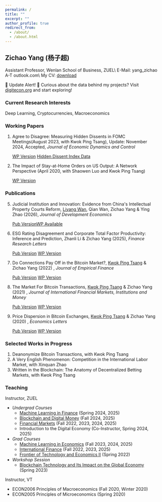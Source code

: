 ```yaml
---
permalink: /
title: ""
excerpt: ""
author_profile: true
redirect_from: 
  - /about/
  - /about.html
---
```

## Zichao Yang (杨子超)
Assistant Professor, Wenlan School of Business, ZUEL\\
E-Mail: yang_zichao A-T outlook.com\\
My CV: [download](https://www.dropbox.com/scl/fi/3uxps0p9lnafdj4asw2q2/ZichaoYangCV_202503.pdf?rlkey=7kcykqc2byb7e9a3ci2aj8h59&dl=0)

🔔 Update Alert! 🔔 Curious about the data behind my projects? Visit [digitecon.org](https://www.digitecon.org) and start exploring!

### Current Research Interests
Deep Learning, Cryptocurrencies, Macroeconomics

### Working Papers

1. Agree to Disagree: Measuring Hidden Dissents in FOMC Meetings(August 2023, with Kwok Ping Tsang), Update: November 2024, Accepted, *Journal of Economic Dynamics and Control*

   <a href="https://ssrn.com/abstract=4546049" class="wp-version-button" target="_blank">WP Version</a> <a href="https://www.digitecon.org/hidden-dissent-index" class="emph-button" target="_blank">Hidden Dissent Index Data</a>

2. The Impact of Stay-at-Home Orders on US Output: A Network Perspective (April 2020, with Shaowen Luo and Kwok Ping Tsang)

   <a href="https://ssrn.com/abstract=3571866" class="wp-version-button" target="_blank">WP Version</a>

### Publications

5. Judicial Institution and Innovation: Evidence from China's Intellectual Property Courts Reform, [Liyang Wan](https://sites.google.com/view/liyangwan), Qian Wan, Zichao Yang & Ying Zhao (2026), *Journal of Development Economics*

   <a href="https://doi.org/10.1016/j.jdeveco.2025.103630" class="pub-version-button" target="_blank">Pub Version</a><a href="mailto:yang_zichao@outlook.com" class="wp-version-button" target="_blank">WP Available</a> 

4. ESG Rating Disagreement and Corporate Total Factor Productivity: Inference and Prediction, Zhanli Li & Zichao Yang (2025), *Finance Research Letters*

   <a href="https://doi.org/10.1016/j.frl.2025.107127" class="pub-version-button" target="_blank">Pub Version</a> <a href="https://ssrn.com/abstract=4936528" class="wp-version-button" target="_blank">WP Version</a>

3. Do Connections Pay Off in the Bitcoin Market?, [Kwok Ping Tsang](https://sites.google.com/site/byrontkp/main) & Zichao Yang (2022) , *Journal of Empirical Finance* 
   
   <a href="https://doi.org/10.1016/j.jempfin.2022.02.001" class="pub-version-button" target="_blank">Pub Version</a> <a href="https://ssrn.com/abstract=3803959" class="wp-version-button" target="_blank">WP Version</a>

2. The Market For Bitcoin Transactions, [Kwok Ping Tsang](https://sites.google.com/site/byrontkp/main) & Zichao Yang (2021) , *Journal of International Financial Markets, Institutions and Money* 
   
   <a href="https://doi.org/10.1016/j.intfin.2021.101282" class="pub-version-button" target="_blank">Pub Version</a> <a href="https://ssrn.com/abstract=3554458" class="wp-version-button" target="_blank">WP Version</a>

1. Price Dispersion in Bitcoin Exchanges, [Kwok Ping Tsang](https://sites.google.com/site/byrontkp/main) & Zichao Yang (2020) , *Economics Letters*  

   <a href="https://doi.org/10.1016/j.econlet.2020.109379" class="pub-version-button" target="_blank">Pub Version</a> <a href="https://ssrn.com/abstract=3590831" class="wp-version-button" target="_blank">WP Version</a>

### Selected Works in Progress
1. Deanonymize Bitcoin Transactions, with Kwok Ping Tsang
2. A Very English Phenomenon: Competition in the International Labor Market, with Xinquan Zhao
3. Written in the Blockchain: The Anatomy of Decentralized Betting Markets, with Kwok Ping Tsang

### Teaching

Instructor, ZUEL
- *Undergrad Courses*
  - [Machine Learning in Finance](https://yzc.me/teaching/zuel-ml_undergrad) (Spring 2024, 2025)
  - [Blockchain and Digital Money](https://yzc.me/teaching/zuel-blockchain_money) (Fall 2024, 2025)
  - [Financial Markets](https://yzc.me/teaching/zuel-finmkt) (Fall 2022, 2023, 2024, 2025)
  - Introduction to the Digital Economy (Co-Instructor, Spring 2024, 2025)
- *Grad Courses*
  - [Machine Learning in Economics](https://yzc.me/teaching/zuel-ml_grad) (Fall 2023, 2024, 2025)
  - [International Finance](https://yzc.me/teaching/zuel-intfin) (Fall 2022, 2023, 2025)
  - [Frontier of Technology and Economics II](https://yzc.me/teaching/zuel-frontier) (Spring 2022)
- *Workshop Session*
  - [Blockchain Technology and Its Impact on the Global Economy](https://yzc.me/teaching/btc-talk) (Spring 2023)

Instructor, VT
- ECON2006 Principles of Macroeconomics (Fall 2020, Winter 2020)
- ECON2005 Principles of Microeconomics (Spring 2020)
